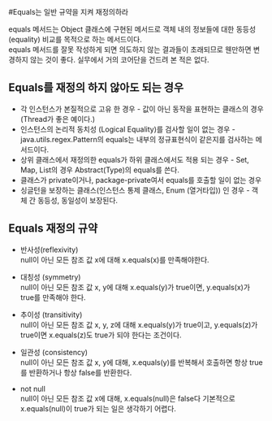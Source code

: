 #Equals는 일반 규약을 지켜 재정의하라

equals 메서드는 Object 클래스에 구현된 메서드로 객체 내의 정보들에 대한 동등성(equality) 비교를 목적으로 하는 메서드이다.  
equals 메서드를 잘못 작성하게 되면 의도하지 않는 결과들이 초래되므로 웬만하면 변경하지 않는 것이 좋다.
실무에서 거의 코어단을 건드려 본 적은 없다.

## Equals를 재정의 하지 않아도 되는 경우 
- 각 인스턴스가 본질적으로 고유 한 경우 - 값이 아닌 동작을 표현하는 클래스의 경우 (Thread가 좋은 예이다.)
- 인스턴스의 논리적 동치성 (Logical Equality)를 검사할 일이 없는 경우 - java.utils.regex.Pattern의 equals는 내부의 정규표현식이 같은지를 검사하는 메서드이다.
- 상위 클래스에서 재정의한 equals가 하위 클래스에서도 적용 되는 경우 - Set, Map, List의 경우 Abstract(Type)의 equals를 쓴다.
- 클래스가 private이거나, package-private여서 equals를 호출할 일이 없는 경우
- 싱글턴을 보장하는 클래스(인스턴스 통제 클래스, Enum (열거타입)) 인 경우 - 객체 간 동등성, 동일성이 보장된다.

## Equals 재정의 규약 

- 반사성(reflexivity)  
null이 아닌 모든 참조 값 x에 대해 x.equals(x)를 만족해야한다.

- 대칭성 (symmetry)  
null이 아닌 모든 참조 값 x, y에 대해 x.equals(y)가 true이면, y.equals(x)가 true를 만족해야 한다.

- 추이성 (transitivity)  
null이 아닌 모든 참조 값 x, y, z에 대해 x.equals(y)가 true이고, y.equals(z)가 true이면 x.equals(z)도 true가 되야 한다는 조건이다.

- 일관성 (consistency)  
null이 아닌 모든 참조 값 x, y에 대해, x.equals(y)를 반복해서 호출하면 항상 true를 반환하거나 항상 false를 반환한다.

- not null  
null이 아닌 모든 참조 값 x에 대해, x.equals(null)은 false다 기본적으로 x.equals(null)이 true가 되는 일은 생각하기 어렵다.